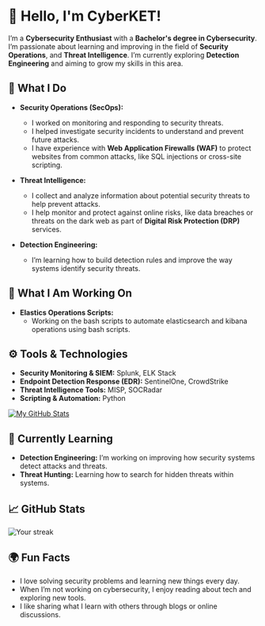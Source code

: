 # 👋 Hello, I'm CyberKET!

I’m a **Cybersecurity Enthusiast** with a **Bachelor's degree in Cybersecurity**. I’m passionate about learning and improving in the field of **Security Operations**, and **Threat Intelligence**. I’m currently exploring **Detection Engineering** and aiming to grow my skills in this area.

## 🔐 What I Do

- **Security Operations (SecOps):** 
  - I worked on monitoring and responding to security threats.
  - I helped investigate security incidents to understand and prevent future attacks.
  - I have experience with **Web Application Firewalls (WAF)** to protect websites from common attacks, like SQL injections or cross-site scripting.
  
- **Threat Intelligence:** 
  - I collect and analyze information about potential security threats to help prevent attacks.
  - I help monitor and protect against online risks, like data breaches or threats on the dark web as part of **Digital Risk Protection (DRP)** services.

- **Detection Engineering:**
  - I’m learning how to build detection rules and improve the way systems identify security threats.


## 🚧 What I Am Working On

- **Elastics Operations Scripts:** 
  - Working on the bash scripts to automate elasticsearch and kibana operations using bash scripts.


## ⚙️ Tools & Technologies

- **Security Monitoring & SIEM:** Splunk, ELK Stack
- **Endpoint Detection Response (EDR):** SentinelOne, CrowdStrike
- **Threat Intelligence Tools:** MISP, SOCRadar
- **Scripting & Automation:** Python

[![My GitHub Stats](https://github-readme-stats.vercel.app/api?username=cyberket96&count_private=true&show_icons=true&hide=prs&theme=radical)](https://github.com/cyberket96)

<!--
## 🔍 Projects

### Static Malware Analysis USing Python
- Created security checks to protect web applications from common vulnerabilities like **SQL injections** and **Cross-Site Scripting (XSS)**.
- Automated the process to improve security quickly and efficiently.

### [🛡️ Digital Risk Protection Setup](https://github.com/cyberket/digital-risk-protection)
- Worked on setting up a system to monitor and protect against risks like data leaks or brand impersonation online.

### [💻 Detection Engineering Rules](https://github.com/cyberket/detection-engineering)
- Learning how to build detection rules to identify security threats and improve overall security systems.

## 📧 How to Reach Me

- **Email:** your.email@example.com
- **LinkedIn:** [linkedin.com/in/cyberket](https://linkedin.com/in/cyberket)
- **Twitter:** [@cyberket](https://twitter.com/cyberket)

---
-->
## 🧠 Currently Learning

- **Detection Engineering:** I’m working on improving how security systems detect attacks and threats.
- **Threat Hunting:** Learning how to search for hidden threats within systems.

## 📈 GitHub Stats

![Your streak](https://github-readme-streak-stats.herokuapp.com/?user=cyberket96&theme=dark)

## 🌍 Fun Facts

- I love solving security problems and learning new things every day.
- When I’m not working on cybersecurity, I enjoy reading about tech and exploring new tools.
- I like sharing what I learn with others through blogs or online discussions.
